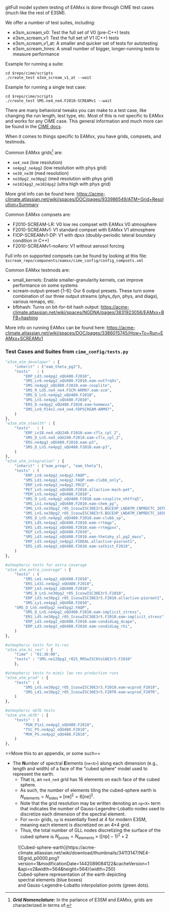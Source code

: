 gitFull model system testing of EAMxx is done through CIME test cases
(much like the rest of E3SM).

We offer a number of test suites, including:

* e3sm_scream_v0: Test the full set of V0 (pre-C++) tests
* e3sm_scream_v1: Test the full set of V1 (C++) tests
* e3sm_scream_v1_at: A smaller and quicker set of tests for autotesting
* e3sm_scream_hires: A small number of bigger, longer-running tests to measure performance

Example for running a suite:

```{ .shell .copy }
cd $repo/cime/scripts
./create_test e3sm_scream_v1_at --wait
```

Example for running a single test case:

```{ .shell .copy }
cd $repo/cime/scripts
./create_test SMS.ne4_ne4.F2010-SCREAMv1 --wait
```

There are many behavioral tweaks you can make to a test case, like
changing the run length, test type, etc. Most of this is not specific
to EAMxx and works for any CIME case. This general information and much more can be found in the [CIME docs](http://esmci.github.io/cime/versions/master/html/users_guide/testing.html).

When it comes to things specific to EAMxx, you have grids, compsets, and
testmods.

Common EAMxx grids[^grid_nomenclature] are:

* `ne4_ne4` (low resolution)
* `ne4pg2_ne4pg2` (low resolution with phys grid)
* `ne30_ne30` (med resolution)
* `ne30pg2_ne30pg2` (med resolution with phys grid)
* `ne1024pg2_ne1024pg2` (ultra high with phys grid)

More grid info can be found here:
<https://acme-climate.atlassian.net/wiki/spaces/DOC/pages/933986549/ATM+Grid+Resolution+Summary>

Common EAMxx compsets are:

* F2010-SCREAM-LR: V0 low res compset with EAMxx V0 atmosphere
* F2010-SCREAMv1: V1 standard compset with EAMxx V1 atmosphere
* FIOP-SCREAMv1-DP: V1 with dpxx (doubly-periodic lateral boundary condition in C++)
* F2010-SCREAMv1-noAero: V1 without aerosol forcing

Full info on supported compsets can be found by looking at this file:
`$scream_repo/components/eamxx/cime_config/config_compsets.xml`

Common EAMxx testmods are:

* small_kernels: Enable smaller-granularity kernels,
  can improve performance on some systems
* scream-output-preset-[1-6]: Our 6 output presets.
  These turn some combination of our three output streams
  (phys_dyn, phys, and diags),
  various remaps, etc.
* bfbhash: Turns on bit-for-bit hash output: <https://acme-climate.atlassian.net/wiki/spaces/NGDNA/pages/3831923056/EAMxx+BFB+hashing>

More info on running EAMxx can be found here:
<https://acme-climate.atlassian.net/wiki/spaces/DOC/pages/3386015745/How+To+Run+EAMxx+SCREAMv1>

### Test Cases and Suites from `cime_config/tests.py`
```python
"e3sm_atm_developer" : {
    "inherit" : ("eam_theta_pg2"),
    "tests"   : (
        "ERP_Ld3.ne4pg2_oQU480.F2010",
        "SMS_Ln9.ne4pg2_oQU480.F2010.eam-outfrq9s",
        "SMS.ne4pg2_oQU480.F2010.eam-cosplite",
        "SMS_R_Ld5.ne4_ne4.FSCM-ARM97.eam-scm",
        "SMS_D_Ln5.ne4pg2_oQU480.F2010",
        "SMS_Ln5.ne4pg2_oQU480.F2010",
        "ERS_D.ne4pg2_oQU480.F2010.eam-hommexx",
        "SMS_Ln9_P24x1.ne4_ne4.FDPSCREAM-ARM97",
    )
},
"e3sm_atm_stealth" : {
    "tests"   : (
        "ERP_Ln18.ne4_oQU240.F2010.eam-cflx_cpl_2",
        "SMS_D_Ln5.ne4_oQU240.F2010.eam-cflx_cpl_2",
        "ERS.ne4pg2_oQU480.F2010.eam-p3",
        "SMS_D_Ln5.ne4pg2_oQU480.F2010.eam-p3",
    )
},
"e3sm_atm_integration" : {
    "inherit" : ("eam_preqx", "eam_theta"),
    "tests" : (
        "ERP_Ln9.ne4pg2_ne4pg2.FAQP",
        "SMS_Ld1.ne4pg2_ne4pg2.FAQP.eam-clubb_only",
        "ERP_Ln9.ne4pg2_ne4pg2.FRCE",
        "PET_Ln5.ne4pg2_oQU480.F2010.allactive-mach-pet",
        "PEM_Ln5.ne4pg2_oQU480.F2010",
        "SMS_D_Ln5.ne4pg2_oQU480.F2010.eam-cosplite_nhtfrq5",
        "SMS_Ln1.ne4pg2_oQU480.F2010.eam-chem_pp",
        "SMS_Ln5.ne30pg2_r05_IcoswISC30E3r5.BGCEXP_LNDATM_CNPRDCTC_20TR",
        "SMS_Ln5.ne30pg2_r05_IcoswISC30E3r5.BGCEXP_LNDATM_CNPRDCTC_1850",
        "SMS_D_Ln5.ne4pg2_oQU480.F2010.eam-clubb_sp",
        "ERS_Ld5.ne4pg2_oQU480.F2010.eam-rrtmgp",
        "ERS_Ld5.ne4pg2_oQU480.F2010.eam-rrtmgpxx",
        "REP_Ln5.ne4pg2_oQU480.F2010",
        "SMS_Ld3.ne4pg2_oQU480.F2010.eam-thetahy_sl_pg2_mass",
        "ERP_Ld3.ne4pg2_ne4pg2.FIDEAL.allactive-pioroot1",
        "ERS_Ld5.ne4pg2_oQU480.F2010.eam-sathist_F2010",
    )
},

#atmopheric tests for extra coverage
"e3sm_atm_extra_coverage" : {
    "tests" : (
        "SMS_Lm1.ne4pg2_oQU480.F2010",
        "ERS_Ld31.ne4pg2_oQU480.F2010",
        "ERP_Lm3.ne4pg2_oQU480.F2010",
        "SMS_D_Ln5.ne30pg2_r05_IcoswISC30E3r5.F2010",
        "ERP_Ld3.ne30pg2_r05_IcoswISC30E3r5.F2010.allactive-pioroot1",
        "SMS_Ly1.ne4pg2_oQU480.F2010",
    "SMS_D_Ln5.ne45pg2_ne45pg2.FAQP",
        "SMS_D_Ln5.ne4pg2_oQU480.F2010.eam-implicit_stress",
        "ERS_Ld5.ne30pg2_r05_IcoswISC30E3r5.F2010.eam-implicit_stress",
        "ERP_Ld3.ne4pg2_oQU480.F2010.eam-condidiag_dcape",
        "ERP_Ld3.ne4pg2_oQU480.F2010.eam-condidiag_rhi",
    )
},

#atmopheric tests for hi-res
"e3sm_atm_hi_res" : {
    "time" : "01:30:00",
    "tests" : "SMS.ne120pg2_r025_RRSwISC6to18E3r5.F2010"
    },

#atmopheric tests to mimic low res production runs
"e3sm_atm_prod" : {
    "tests" : (
        "SMS_Ln5.ne30pg2_r05_IcoswISC30E3r5.F2010.eam-wcprod_F2010",
        "SMS_Ld1.ne30pg2_r05_IcoswISC30E3r5.F20TR.eam-wcprod_F20TR",
    )
},

#atmopheric nbfb tests
"e3sm_atm_nbfb" : {
    "tests" : (
        "PGN_P1x1.ne4pg2_oQU480.F2010",
        "TSC_PS.ne4pg2_oQU480.F2010",
        "MVK_PS.ne4pg2_oQU480.F2010",
    )
},
```


==Move this to an appendix, or some such==

[^grid_nomenclature]: ***Grid Nomenclature:*** In the parlance of E3SM and EAMxx, grids are characterized in terms of:
- The **N**umber of spectral **E**lements (`ne<X>`) along each dimension (e.g., length and width) of a face of the "cubed sphere" model used to represent the earth.
    - That is, an `ne4_ne4` grid has 16 elements on each face of the cubed sphere.
    - As such, the number of elements tiling the cubed-sphere earth is $N_{\text{elements}} = N_{\text{sides}} \times [\text{ne}]^2 = 6 [\text{ne}]^2$.
    - Note that the grid resolution may be written denoting an `np<X>` term that indicates the number of Gauss-Legendre-Lobatto nodes used to discretize each dimension of the spectral element.
    - For `ne<X>` grids, `np` is essentially fixed at 4 for modern E3SM, meaning each element is discretized on an 4$\times$4 grid.
    - Thus, the total number of GLL nodes discretizing the surface of the cubed sphere is $N_{\text{points}} = N_{\text{elements}} \times \left([\text{np}] - 1\right)^2 + 2$



<figure markdown="span">
  ![Cubed-sphere-earth](https://acme-climate.atlassian.net/wiki/download/thumbnails/34113147/NE4-SEgrid_p0000.png?version=1&modificationDate=1442089084122&cacheVersion=1&api=v2&width=564&height=564){width=250}
  <figcaption>Cubed-sphere representation of the earth depicting<br> spectral elements (blue boxes)<br> and Gauss-Legendre-Lobatto interpolation points (green dots).</figcaption>
</figure>

